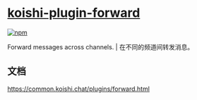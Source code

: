 # [koishi-plugin-forward](https://common.koishi.chat/plugins/forward.html)
 
[![npm](https://img.shields.io/npm/v/koishi-plugin-forward?style=flat-square)](https://www.npmjs.com/package/koishi-plugin-forward)

Forward messages across channels. | 在不同的频道间转发消息。

## 文档

<https://common.koishi.chat/plugins/forward.html>
